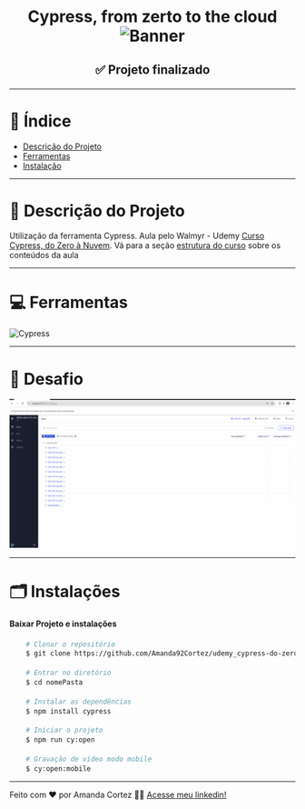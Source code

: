 
<div align="center">
  <h1 align="center">
    Cypress, from zerto to the cloud
    <br />
      <img src="/img/banner.avif" alt="Banner">
    <br />
  </h1>

  <h2> 

  <!-- :construction: Projeto em construção :construction: -->
  :white_check_mark: Projeto finalizado
  </h2>
</div>


---

# :file_folder: Índice 

- [Descrição do Projeto](#id01)
- [Ferramentas](#id02)
- [Instalação](#id03)

---

# :pushpin: Descrição do Projeto <a name="id01"></a>
Utilização da ferramenta Cypress.
Aula pelo Walmyr - Udemy [Curso Cypress, do Zero à Nuvem](https://www.udemy.com/course/testes-automatizados-com-cypress-basico/?srsltid=AfmBOorf-NLo7WN-x5XV8ptyJ8jSa8tlRXeTecuwHkpLsrYK2apvplxp&couponCode=KEEPLEARNINGBR).
Vá para a seção [estrutura do curso](./lessons/README.md) sobre os conteúdos da aula

---

# :computer: Ferramentas<a name="id02"></a>
![Cypress](https://img.shields.io/badge/Cypress-17202C?style=for-the-badge&logo=cypress&logoColor=white)

---

# 🎯 Desafio <a name="id04"></a>
<img src="/img/cac-tat.gif" alt="Docusaurus">

---

# 🗂 Instalações <a name="id03"></a>
#### Baixar Projeto e instalações
```bash
    # Clonar o repositório
    $ git clone https://github.com/Amanda92Cortez/udemy_cypress-do-zero-a-nuvem.git

    # Entrar no diretório
    $ cd nomePasta

    # Instalar as dependências
    $ npm install cypress

    # Iniciar o projeto
    $ npm run cy:open

    # Gravação de vídeo modo mobile
    $ cy:open:mobile
```

---

Feito com ❤️ por Amanda Cortez 👋🏽 [Acesse meu linkedin!](www.linkedin.com/in/amandacortez92)
